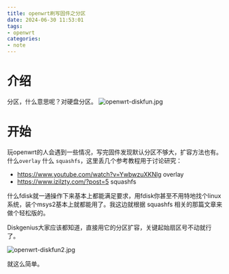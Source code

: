 ```yaml
---
title: openwrt刷写固件之分区
date: 2024-06-30 11:53:01
tags:
- openwrt
categories:
- note
---
```


# 介绍
分区，什么意思呢？对硬盘分区。
![openwrt-diskfun.jpg](https://s2.loli.net/2024/06/30/bDItMxZA61KUCcq.jpg)

<!-- more -->

# 开始

玩openwrt的人会遇到一些情况，写完固件发现默认分区不够大，扩容方法也有。
什么`overlay` 什么 `squashfs`，这里丢几个参考教程用于讨论研究：
- https://www.youtube.com/watch?v=YwbwzuXKNlg overlay
- https://www.izilzty.com/?post=5 squashfs

什么fdisk就一通操作下来基本上都能满足要求，用fdisk你甚至不用特地找个linux系统，装个msys2基本上就都能用了。我这边就根据 squashfs 相关的那篇文章来做个轻松版的。

Diskgenius大家应该都知道，直接用它的分区扩容，关键起始扇区号不动就行了。

![openwrt-diskfun2.jpg](https://s2.loli.net/2024/06/30/YWC9fOF5MtVmowk.jpg)

就这么简单。